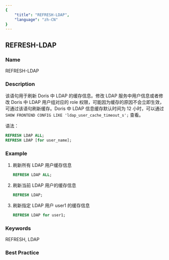 ```yaml
---
{
    "title": "REFRESH-LDAP",
    "language": "zh-CN"
}
---
```


<!--
Licensed to the Apache Software Foundation (ASF) under one
or more contributor license agreements.  See the NOTICE file
distributed with this work for additional information
regarding copyright ownership.  The ASF licenses this file
to you under the Apache License, Version 2.0 (the
"License"); you may not use this file except in compliance
with the License.  You may obtain a copy of the License at

  http://www.apache.org/licenses/LICENSE-2.0

Unless required by applicable law or agreed to in writing,
software distributed under the License is distributed on an
"AS IS" BASIS, WITHOUT WARRANTIES OR CONDITIONS OF ANY
KIND, either express or implied.  See the License for the
specific language governing permissions and limitations
under the License.
-->

## REFRESH-LDAP

### Name

REFRESH-LDAP

### Description

该语句用于刷新 Doris 中 LDAP 的缓存信息。修改 LDAP 服务中用户信息或者修改 Doris 中 LDAP 用户组对应的 role 权限，可能因为缓存的原因不会立即生效，可通过该语句刷新缓存。Doris 中 LDAP 信息缓存默认时间为 12 小时，可以通过 `SHOW FRONTEND CONFIG LIKE 'ldap_user_cache_timeout_s';` 查看。

语法：

```sql
REFRESH LDAP ALL;
REFRESH LDAP [for user_name];
```

### Example

1. 刷新所有 LDAP 用户缓存信息

    ```sql
    REFRESH LDAP ALL;
    ```

2. 刷新当前 LDAP 用户的缓存信息

    ```sql
    REFRESH LDAP;
    ```

3. 刷新指定 LDAP 用户 user1 的缓存信息

    ```sql
    REFRESH LDAP for user1;
    ```

### Keywords

REFRESH, LDAP

### Best Practice

